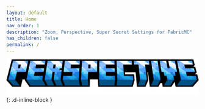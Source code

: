 ```yaml
---
layout: default
title: Home
nav_order: 1
description: "Zoom, Perspective, Super Secret Settings for FabricMC"
has_children: false
permalink: /
---
```

![](https://raw.githubusercontent.com/MCLegoMan/Perspective/1.20.x/docs/img/logo/release.png)  
{: .d-inline-block }
